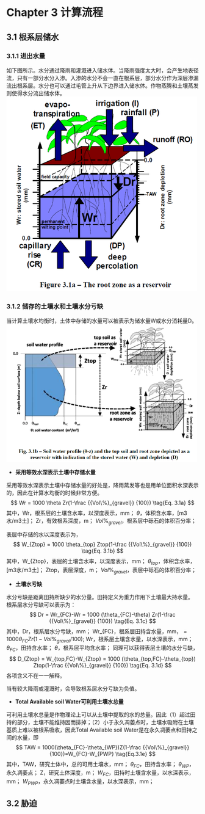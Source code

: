 # Chapter 3 计算流程
## 3.1 根系层储水
### 3.1.1 进出水量
如下图所示。水分通过降雨和灌溉进入储水体。当降雨强度太大时，会产生地表径流，只有一部分水分入渗。入渗的水分不会一直在根系层，部分水分作为深层渗漏流出根系层。水分也可以通过毛管上升从下边界进入储水体。作物蒸腾和土壤蒸发则使得水分流出储水体。
<img src=".\Figs\Fig3.1a.png" width="500px" />

### 3.1.2 储存的土壤水和土壤水分亏缺
当计算土壤水均衡时，土体中存储的水量可以被表示为储水量W或水分消耗量D。
<img src=".\Figs\Fig3.1b.png" width="500px" />

* **采用等效水深表示土壤中存储水量**

采用等效水深表示土壤中存储水量的好处是，降雨蒸发等也是用单位面积水深表示的，因此在计算水均衡的时候非常方便。
$$
Wr = 1000 \theta Zr(1-\frac {{Vol\%}_{gravel}} {100}) \tag{Eq. 3.1a}
$$
其中，Wr，根系层的土壤含水率，以深度表示，mm；
$\theta$，体积含水率，[m3水/m3土]；
Zr，有效根系深度，m；
${Vol\%}_{gravel}$，根系层中砾石的体积百分率；

表层中存储的水以深度表示为，
$$
W_{Ztop} = 1000 \theta_{top} Ztop(1-\frac {{Vol\%}_{gravel}} {100}) \tag{Eq. 3.1b}
$$
其中，W_{Ztop}，表层的土壤含水率，以深度表示，mm；
$\theta_{top}$，体积含水率，[m3水/m3土]；
Ztop，表层深度，m；
${Vol\%}_{gravel}$，表层中砾石的体积百分率；

* **土壤水亏缺**

水分亏缺是距离田持所缺少的水分量。田持定义为重力作用下土壤最大持水量。
根系层水分亏缺可以表示为：
$$
Dr = Wr_{FC}-Wr = 1000 (\theta_{FC}-\theta) Zr(1-\frac {{Vol\%}_{gravel}} {100}) \tag{Eq. 3.1c}
$$
其中，Dr，根系层水分亏缺，mm；
Wr_{FC}，根系层田持含水量，mm，$=1000\theta_{FC}Zr(1-Vol\%_{graval}/100)$;
Wr，根系层土壤含水量，以水深表示，mm；
$\theta_{FC}$，田持含水率；
$\theta$，根系层平均含水率；
同理可以获得表层土壤的水分亏缺，
$$
D_{Ztop} = W_{top,FC}-W_{Ztop} = 1000 (\theta_{top,FC}-\theta_{top}) Ztop(1-\frac {{Vol\%}_{gravel}} {100}) \tag{Eq. 3.1d}
$$
各项含义不在一一解释。

当有较大降雨或灌溉时，会导致根系层水分亏缺为负值。

* **Total Available soil Water可利用土壤水总量**

可利用土壤水总量是作物理论上可以从土壤中提取的水的总量。因此（1）超过田持的部分，土壤不能维持因而排掉；（2）小于永久凋萎点时，土壤水吸附在土壤基质上难以被根系吸收，因此Total Available soil Water是在永久凋萎点和田持之间的水量，即
$$
TAW = 1000(\theta_{FC}-\theta_{WP})Z(1-\frac {{Vol\%}_{gravel}} {100})=W_{FC}-W_{PWP} \tag{Eq.3.1e}
$$
其中，TAW，研究土体中，总的可用土壤水，mm；
$\theta_{FC}$，田持含水率；
$\theta_{WP}$，永久凋萎点；
Z，研究土体深度，m；
$W_{FC}$，田持时土壤含水量，以水深表示，mm；
$W_{PWP}$，永久凋萎点时土壤含水量，以水深表示，mm；

## 3.2 胁迫
